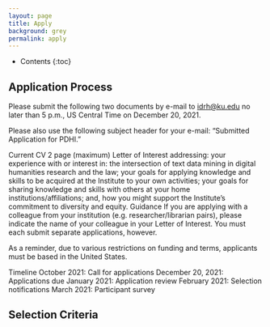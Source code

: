 ```yaml
---
layout: page
title: Apply
background: grey
permalink: apply
---
```


* Contents
{:toc}

## Application Process
Please submit the following two documents by e-mail to idrh@ku.edu no later than 5 p.m., US Central Time on December 20, 2021.

Please also use the following subject header for your e-mail: “Submitted Application for PDHI.”

Current CV
2 page (maximum) Letter of Interest addressing: your experience with or interest in: the intersection of text data mining in digital humanities research and the law; your goals for applying knowledge and skills to be acquired at the Institute to your own activities; your goals for sharing knowledge and skills with others at your home institutions/affiliations; and, how you might support the Institute’s commitment to diversity and equity.
Guidance
If you are applying with a colleague from your institution (e.g. researcher/librarian pairs), please indicate the name of your colleague in your Letter of Interest. You must each submit separate applications, however.

As a reminder, due to various restrictions on funding and terms, applicants must be based in the United States.

Timeline
October 2021: Call for applications
December 20, 2021: Applications due
January 2021: Application review
February 2021: Selection notifications
March 2021: Participant survey

## Selection Criteria

